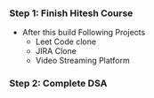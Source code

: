 ### Step 1: Finish Hitesh Course
- After this build Following Projects
  - Leet Code clone
  - JIRA Clone
  - Video Streaming Platform
### Step 2: Complete DSA
